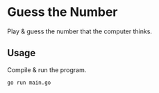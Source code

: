 # Guess the Number

Play & guess the number that the computer thinks.

## Usage

Compile & run the program.

```sh
go run main.go
```
